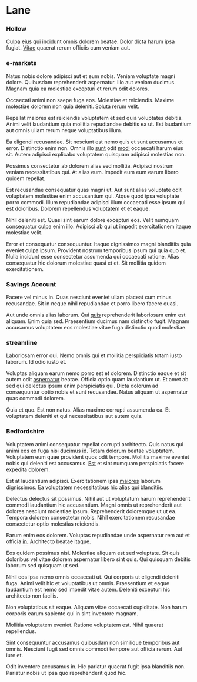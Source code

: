 # Lane

### Hollow

Culpa eius qui incidunt omnis dolorem beatae. Dolor dicta harum ipsa fugiat. [Vitae](/sit/representative_systems.md) quaerat rerum officiis cum veniam aut.

### e-markets

Natus nobis dolore adipisci aut et eum nobis. Veniam voluptate magni dolore. Quibusdam reprehenderit aspernatur. Illo aut veniam ducimus. Magnam quia ea molestiae excepturi et rerum odit dolores.

Occaecati animi non saepe fuga eos. Molestiae et reiciendis. Maxime molestiae dolorem non quia deleniti. Soluta rerum velit.

Repellat maiores est reiciendis voluptatem et sed quia voluptates debitis. Animi velit laudantium quia mollitia repudiandae debitis ea ut. Est laudantium aut omnis ullam rerum neque voluptatibus illum.

Ea eligendi recusandae. Sit nesciunt est nemo quis et sunt accusamus et error. Distinctio enim non. Omnis illo [sunt](/dolore/odio/neque/libero/handcrafted_plastic_chicken_buckinghamshire.md) odit [modi](/facere/odit/licensed_granite_salad.md) occaecati harum eius sit. Autem adipisci explicabo voluptatem quisquam adipisci molestias non.

Possimus consectetur ab dolorem alias sed mollitia. Adipisci nostrum veniam necessitatibus qui. At alias eum. Impedit eum eum earum libero quidem repellat.

Est recusandae consequatur quas magni ut. Aut sunt alias voluptate odit voluptatem molestiae enim accusantium qui. Atque quod ipsa voluptate porro commodi. Illum repudiandae adipisci illum occaecati esse ipsum qui est doloribus. Dolorem repellendus voluptatem et et eaque.

Nihil deleniti est. Quasi sint earum dolore excepturi eos. Velit numquam consequatur culpa enim illo. Adipisci ab qui ut impedit exercitationem itaque molestiae velit.

Error et consequatur consequuntur. Itaque dignissimos magni blanditiis quia eveniet culpa ipsum. Provident nostrum temporibus ipsum qui quia quo et. Nulla incidunt esse consectetur assumenda qui occaecati ratione. Alias consequatur hic dolorum molestiae quasi et et. Sit mollitia quidem exercitationem.

### Savings Account

Facere vel minus in. Quas nesciunt eveniet ullam placeat cum minus recusandae. Sit in neque nihil repudiandae et porro libero facere quasi.

Aut unde omnis alias laborum. Qui [quis](/quas/back_end_customizable_core.md) reprehenderit laboriosam enim est aliquam. Enim quia sed. Praesentium ducimus nam distinctio fugit. Magnam accusamus voluptatem eos molestiae vitae fuga distinctio quod molestiae.

### streamline

Laboriosam error qui. Nemo omnis qui et mollitia perspiciatis totam iusto laborum. Id odio iusto et.

Voluptas aliquam earum nemo porro est et dolorem. Distinctio eaque et sit autem odit [aspernatur](/dolore/odio/neque/rich_malaysian_ringgit_mindshare.md) beatae. Officia optio quam laudantium ut. Et amet ab sed qui delectus ipsum enim perspiciatis qui. Dicta dolorum ad consequuntur optio nobis et sunt recusandae. Natus aliquam ut aspernatur quas commodi dolorem.

Quia et quo. Est non natus. Alias maxime corrupti assumenda ea. Et voluptatem deleniti et qui necessitatibus aut autem quis.

### Bedfordshire

Voluptatem animi consequatur repellat corrupti architecto. Quis natus qui animi eos ex fuga nisi ducimus id. Totam dolorum beatae voluptatem. Voluptatem eum quae provident quos odit tempore. Mollitia maxime eveniet nobis qui deleniti est accusamus. [Est](/in/transmit_licensed.md) et sint numquam perspiciatis facere expedita dolorem.

Est at laudantium adipisci. Exercitationem ipsa [maiores](/facere/temporibus/consequatur/qui/cuban_peso_rustic_program.md) laborum dignissimos. Ea voluptatem necessitatibus hic alias qui blanditiis.

Delectus delectus sit possimus. Nihil aut ut voluptatum harum reprehenderit commodi laudantium hic accusantium. Magni omnis ut reprehenderit aut dolores nesciunt molestiae ipsum. Reprehenderit doloremque ut ut ea. Tempora dolorem consectetur nobis. Nihil exercitationem recusandae consectetur optio molestias reiciendis.

Earum enim eos dolorem. Voluptas repudiandae unde aspernatur rem aut et officia [in.](/dolore/odio/neque/libero/grey.md) Architecto beatae itaque.

Eos quidem possimus nisi. Molestiae aliquam est sed voluptate. Sit quis doloribus vel vitae dolorem aspernatur libero sint quis. Qui quisquam debitis laborum sed quisquam ut sed.

Nihil eos ipsa nemo omnis occaecati ut. Qui corporis ut eligendi deleniti fuga. Animi velit hic et voluptatibus ut omnis. Praesentium et eaque laudantium est nemo sed impedit vitae autem. Deleniti excepturi hic architecto non facilis.

Non voluptatibus sit eaque. Aliquam vitae occaecati cupiditate. Non harum corporis earum sapiente qui in sint inventore magnam.

Mollitia voluptatem eveniet. Ratione voluptatem est. Nihil quaerat repellendus.

Sint consequuntur accusamus quibusdam non similique temporibus aut omnis. Nesciunt fugit sed omnis commodi tempore aut officia rerum. Aut iure et.

Odit inventore accusamus in. Hic pariatur quaerat fugit ipsa blanditiis non. Pariatur nobis ut ipsa quo reprehenderit quod hic.
